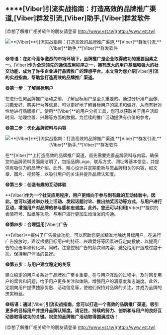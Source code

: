 ## ****[Viber]**引流实战指南：打造高效的品牌推广渠道,**[Viber]**群发引流,**[Viber]**助手,**[Viber]**群发软件**

[😍想了解推广相关软件的朋友请登录 http://www.vst.tw](http://www.vst.tw)

 <center><img src="https://vst.tw/MP4/tuiguang/png/6.png" alt="**[Viber]**引流实战指南：打造高效的品牌推广渠道,**[Viber]**群发引流,**[Viber]**助手,**[Viber]**群发软件"></center>

**😄导语：在如今竞争激烈的市场环境下，品牌推广是企业取得成功的重要因素之一。**[Viber]**作为全球领先的通信应用程序之一，拥有庞大的用户基础和强大的社交功能，成为了许多企业进行品牌推广的理想平台。本文将为您介绍**[Viber]**引流的实战指南，帮助您打造高效的品牌推广渠道。**

**😄第一步：了解目标用户**

在进行任何品牌推广活动之前，了解目标用户是至关重要的。通过分析用户画像、兴趣爱好、购买行为等信息，可以更好地了解目标用户的需求和偏好，从而有针对性地进行品牌推广。使用**[Viber]**的用户分析工具，您可以获取关于用户活跃时间、地理位置、兴趣等方面的数据，为后续的推广活动提供有价值的参考。

**😄第二步：优化品牌资料与内容**

 <center><img src="https://vst.tw/MP4/tuiguang/png/7.png" alt="**[Viber]**引流实战指南：打造高效的品牌推广渠道,**[Viber]**群发引流,**[Viber]**助手,**[Viber]**群发软件"></center>

在**[Viber]**上打造高效的品牌推广渠道，首先需要完善品牌资料与内容。确保您的品牌资料页面简洁明了，包括品牌Logo、联系方式、网址等基本信息，并提供有吸引力的品牌介绍。此外，精心设计并定期更新与您品牌相关的内容，如文章、图片、视频等，以吸引用户的关注并提升品牌认知度。

**😄第三步：创造有趣的互动体验**

**[Viber]**作为一个社交应用程序，用户更倾向于参与到有趣的互动体验中。因此，您可以通过举办线上活动、发起话题讨论、推出抽奖活动等方式，与用户进行互动，增强用户对品牌的参与感和忠诚度。此外，您还可以利用**[Viber]**提供的表情符号、贴纸等功能，与用户进行更加生动活泼的沟通。

**😄第四步：合理运用**[Viber]**广告**

**[Viber]**提供了广告投放功能，可以帮助您更加精准地触达目标用户。在进行广告投放时，建议根据目标用户的特征、兴趣爱好等因素进行定向投放，以提高广告的点击率和转化率。同时，注意控制广告的频次和内容，避免给用户造成过度干扰，保持用户体验的良好。

**😄第五步：与用户建立稳定的关系**

建立稳定的用户关系对于品牌推广至关重要。在与用户互动的过程中，及时回复用户的留言和问题，给予用户更多关注和体贴，增强用户的满意度和忠诚度。此外，定期向用户提供独家优惠、活动信息等，使他们保持对品牌的关注，并成为品牌的忠实粉丝。

**😄结语：通过**[Viber]**引流实战指南，您可以打造一个高效的品牌推广渠道，吸引更多的目标用户并提升品牌认知度。请记住，持续的努力、创新和与用户的良好互动是取得成功的关键。祝您的品牌推广活动取得圆满成功！**

[😍想了解推广相关软件的朋友请登录 http://www.vst.tw](http://www.vst.tw)




